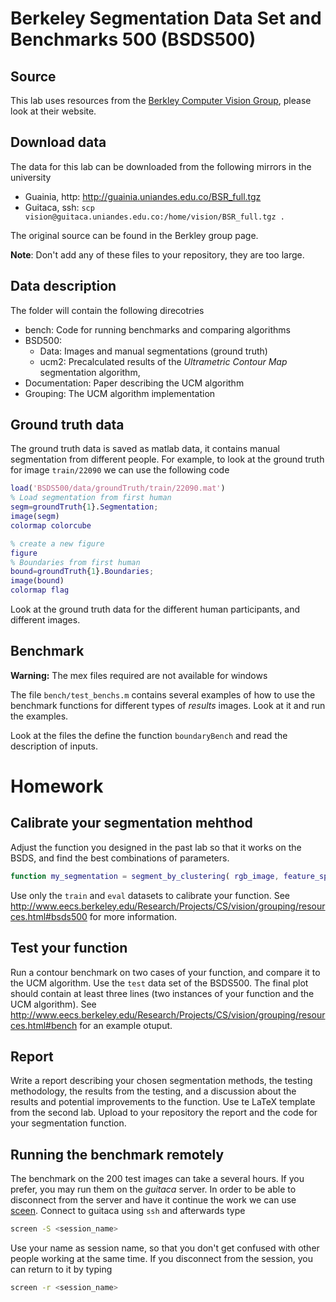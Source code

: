 # Berkeley Segmentation Data Set and Benchmarks 500 (BSDS500)

## Source

This lab uses resources from the 
[Berkley Computer Vision Group](http://www.eecs.berkeley.edu/Research/Projects/CS/vision/grouping/resources.html),
please look at their website.

## Download data

The data for this lab can be downloaded from the following mirrors in the university

- Guainia, http: http://guainia.uniandes.edu.co/BSR_full.tgz
- Guitaca, ssh: ``scp vision@guitaca.uniandes.edu.co:/home/vision/BSR_full.tgz .``

The original source can be found in the Berkley group page.

**Note**: Don't add any of these files to your repository, they are too large.

## Data description

The folder will contain the following direcotries

- bench: Code for running benchmarks and comparing algorithms
- BSD500: 
  -   Data: Images and manual segmentations (ground truth)
  -   ucm2: Precalculated results of the *Ultrametric Contour Map* segmentation algorithm,
-   Documentation: Paper describing the UCM algorithm
-   Grouping: The UCM algorithm implementation

## Ground truth data

The ground truth data is saved as matlab data, it contains manual segmentation from different people. For example,
to look at the ground truth for image ``train/22090`` we can use the following code

```matlab
load('BSDS500/data/groundTruth/train/22090.mat')
% Load segmentation from first human
segm=groundTruth{1}.Segmentation;
image(segm)
colormap colorcube

% create a new figure
figure
% Boundaries from first human
bound=groundTruth{1}.Boundaries;
image(bound)
colormap flag
```

Look at the ground truth data for the different human participants, and different images.

## Benchmark

**Warning:** The mex files required are not available for windows

The file ``bench/test_benchs.m`` contains several examples of how to use the benchmark functions for different types of *results* images. Look at it and run the examples.

Look at the files the define the function ``boundaryBench`` and read the description of inputs.

# Homework

## Calibrate your segmentation mehthod

Adjust the function you designed in the past lab so that it works on the BSDS, and find the best combinations of parameters.

```matlab
function my_segmentation = segment_by_clustering( rgb_image, feature_space, clustering method, number of clusters)
```

Use only the ``train`` and ``eval`` datasets to calibrate your function. See http://www.eecs.berkeley.edu/Research/Projects/CS/vision/grouping/resources.html#bsds500 for more information.

## Test your function

Run a contour benchmark on two cases of your function, and compare it to the UCM algorithm. Use the ``test`` data set of the BSDS500. The final plot should contain at least three lines (two instances of your function and the UCM algorithm).
See http://www.eecs.berkeley.edu/Research/Projects/CS/vision/grouping/resources.html#bench for an example otuput.

## Report

Write a report describing your chosen segmentation methods, the testing methodology, the results from the testing, and a discussion about the results and potential improvements to the function. Use te LaTeX template from the second lab. Upload to your repository the report and the code for your segmentation function.

## Running the benchmark remotely

The benchmark on the 200 test images can take a several hours. If you prefer, you may run them on the *guitaca* server. In order to be able to disconnect from the server and have it continue the work we can use [sceen](http://linux.die.net/man/1/screen).
Connect to guitaca using ``ssh`` and afterwards type

```bash
screen -S <session_name>
```

Use your name as session name, so that you don't get confused with other people working at the same time. If you disconnect from the session, you can return to it by typing

```bash
screen -r <session_name>
```
